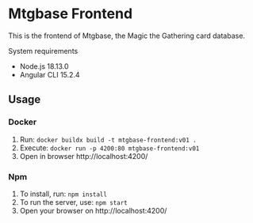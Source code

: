 # Mtgbase Frontend

This is the frontend of Mtgbase, the Magic the Gathering card database.

System requirements

* Node.js 18.13.0
* Angular CLI 15.2.4

## Usage

### Docker

1. Run: `docker buildx build -t mtgbase-frontend:v01 .`
1. Execute: `docker run -p 4200:80 mtgbase-frontend:v01`
1. Open in browser http://localhost:4200/

### Npm

1. To install, run: `npm install`
1. To run the server, use: `npm start`
1. Open your browser on http://localhost:4200/
